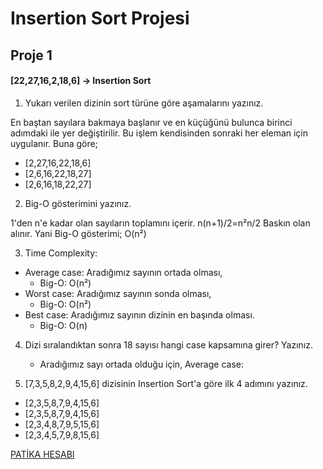 # Insertion Sort Projesi 
## Proje 1
#### [22,27,16,2,18,6] -> Insertion Sort

1. Yukarı verilen dizinin sort türüne göre aşamalarını yazınız.

En baştan sayılara bakmaya başlanır ve en küçüğünü bulunca birinci adımdaki ile yer değiştirilir. Bu işlem kendisinden sonraki her eleman için uygulanır. Buna göre;

* [2,27,16,22,18,6]
* [2,6,16,22,18,27]
* [2,6,16,18,22,27]

2. Big-O gösterimini yazınız.

1'den n'e kadar olan sayıların toplamını içerir. 
 n(n+1)/2=n²n/2
Baskın olan alınır. Yani Big-O gösterimi;
O(n²)

3. Time Complexity: 
- Average case: Aradığımız sayının ortada olması,
  * Big-O: O(n²)
- Worst case: Aradığımız sayının sonda olması,
  * Big-O: O(n²)
- Best case: Aradığımız sayının dizinin en başında olması.
   * Big-O: O(n)

4. Dizi sıralandıktan sonra 18 sayısı hangi case kapsamına girer? Yazınız.
   - Aradığımız sayı ortada olduğu için,
   Average case: 


5. [7,3,5,8,2,9,4,15,6] dizisinin Insertion Sort'a göre ilk 4 adımını yazınız.

* [2,3,5,8,7,9,4,15,6]
* [2,3,5,8,7,9,4,15,6]
* [2,3,4,8,7,9,5,15,6]
* [2,3,4,5,7,9,8,15,6]

[PATİKA HESABI](https://app.patika.dev/sevilaybezir)
